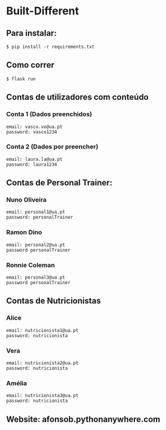 # Built-Different

## Para instalar: 
`$ pip install -r requirements.txt`

## Como correr
`$ flask run`

## Contas de utilizadores com conteúdo
### Conta 1 (Dados preenchidos)
	email: vasco.vo@ua.pt
	password: vasco1234
### Conta 2 (Dados por preencher)
	email: laura.la@ua.pt
	password: laura1234

## Contas de Personal Trainer:
### Nuno Oliveira
	email: personal1@ua.pt
	password: personalTrainer

### Ramon Dino
	email: personal2@ua.pt
	password personalTrainer

### Ronnie Coleman
	email: personal3@ua.pt
	password personalTrainer

## Contas de Nutricionistas
### Alice
	email: nutricionista1@ua.pt
	password: nutricionista
### Vera
	email: nutricionista2@ua.pt
	password: nutricionista
### Amélia
	email: nutricionista3@ua.pt
	password: nutricionista

## Website: afonsob.pythonanywhere.com
